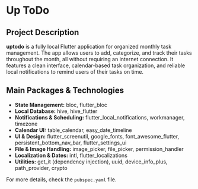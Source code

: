 # Up ToDo

## Project Description

**uptodo** is a fully local Flutter application for organized monthly task management. The app allows users to add, categorize, and track their tasks throughout the month, all without requiring an internet connection. It features a clean interface, calendar-based task organization, and reliable local notifications to remind users of their tasks on time.

## Main Packages & Technologies

- **State Management:** bloc, flutter_bloc
- **Local Database:** hive, hive_flutter
- **Notifications & Scheduling:** flutter_local_notifications, workmanager, timezone
- **Calendar UI:** table_calendar, easy_date_timeline
- **UI & Design:** flutter_screenutil, google_fonts, font_awesome_flutter, persistent_bottom_nav_bar, flutter_settings_ui
- **File & Image Handling:** image_picker, file_picker, permission_handler
- **Localization & Dates:** intl, flutter_localizations
- **Utilities:** get_it (dependency injection), uuid, device_info_plus, path_provider, crypto

For more details, check the `pubspec.yaml` file.
